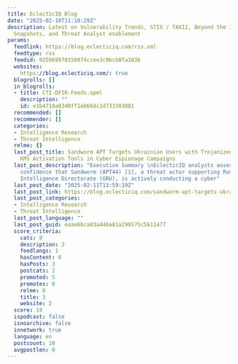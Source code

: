 ```yaml
---
title: EclecticIQ Blog
date: "2025-02-18T11:10:29Z"
description: Latest on Vulnerability Trends, STIX / TAXII, Beyond the IOC, Ransomware
  Snapshots, and Threat Analyst enablement
params:
  feedlink: https://blog.eclecticiq.com/rss.xml
  feedtype: rss
  feedid: 925969970150074ccee3c9bcb8fa103b
  websites:
    https://blog.eclecticiq.com/: true
  blogrolls: []
  in_blogrolls:
  - title: CTI-DFIR-Feeds.opml
    description: ""
    id: e1b4718a0340ff1e866dc2d733303081
  recommended: []
  recommender: []
  categories:
  - Intelligence Research
  - Threat Intelligence
  relme: {}
  last_post_title: Sandworm APT Targets Ukrainian Users with Trojanized Microsoft
    KMS Activation Tools in Cyber Espionage Campaigns
  last_post_description: "Executive Summary \nEclecticIQ analysts assess with high
    confidence that Sandworm (APT44) [1], a threat actor supporting Russia's Main
    Intelligence Directorate (GRU), is actively conducting a cyber"
  last_post_date: "2025-02-11T13:59:19Z"
  last_post_link: https://blog.eclecticiq.com/sandworm-apt-targets-ukrainian-users-with-trojanized-microsoft-kms-activation-tools-in-cyber-espionage-campaigns
  last_post_categories:
  - Intelligence Research
  - Threat Intelligence
  last_post_language: ""
  last_post_guid: eaae6bca83a446a81a290575c5611477
  score_criteria:
    cats: 0
    description: 3
    feedlangs: 1
    hasContent: 0
    hasPosts: 3
    postcats: 2
    promoted: 5
    promotes: 0
    relme: 0
    title: 3
    website: 2
  score: 19
  ispodcast: false
  isnoarchive: false
  innetwork: true
  language: en
  postcount: 10
  avgpostlen: 0
---
```

